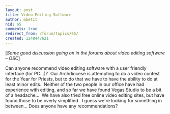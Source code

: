 ```yaml
---
layout: post
title: Video Editing Software
author: mbetit
nid: 65
comments: true
redirect_from: /forum/topics/65/
created: 1248447621
---
```

<p>[<em>Some good discussion going on in the forums about video editing software &ndash; OSC</em>]</p>
<p>Can anyone recommend video editing software with a user friendly interface (for PC...)?&nbsp; Our Archdiocese is attempting to do a video contest for the Year for Priests, but to do that we have to have the ability to do at least minor edits.&nbsp; Neither of the two people in our office have had experience with editing, and so far we have found Vegas Studio to be a bit of a headache...&nbsp; We have also tried free online video editing sites, but have found those to be overly simplified.&nbsp; I guess we're looking for something in between... Does anyone have any recommendations?</p>
